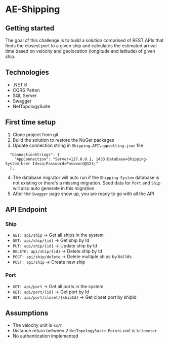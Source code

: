 # AE-Shipping



## Getting started
The goal of this challenge is to build a solution comprised of REST APIs that finds the closest port to a given ship and calculates the estimated arrival time based on velocity and geolocation (longitude and latitude) of given ship.

## Technologies 
- .NET 6
- CQRS Patten
- SQL Server
- Swagger
- NetTopologySuite

## First time setup
1. Clone project from git
2. Build the solution to restore the NuGet packages
3. Update connection string in `Shipping.API\appsetting.json` file
```
  "ConnectionStrings": {
    "AppConnection": "Server=127.0.0.1, 1433;Database=Shipping-System;User Id=sa;Password=Password@123;"
  },
```
4. The database migrator will auto run if the `Shipping-System` database is not existing or there's a missing migration. Seed data for `Port` and `Ship` will also auto generate in this migration
5. After the `Swagger` page show up, you are ready to go with all the API

## API Endpoint

### Ship
- `GET: api/ship` -> Get all ships in the system
- `GET: api/ship/{id}` -> Get ship by Id
- `PUT: api/ship/{id}` -> Update ship by Id
- `DELETE: api/ship/{id}` -> Delete ship by Id
- `POST: api/ship/delete` -> Delete multiple ships by list Ids
- `POST: api/ship` -> Create new ship

### Port
- `GET: api/port` -> Get all ports in the system
- `GET: api/port/{id}` -> Get port by Id
- `GET: api/port/closet/{shipId}` -> Get closet port by shipId

## Assumptions
- The velocity unit is `km/h`
- Distance return between 2 `NetTopologySuite Point`s unit is `kilometer`
- No authentication implemented
